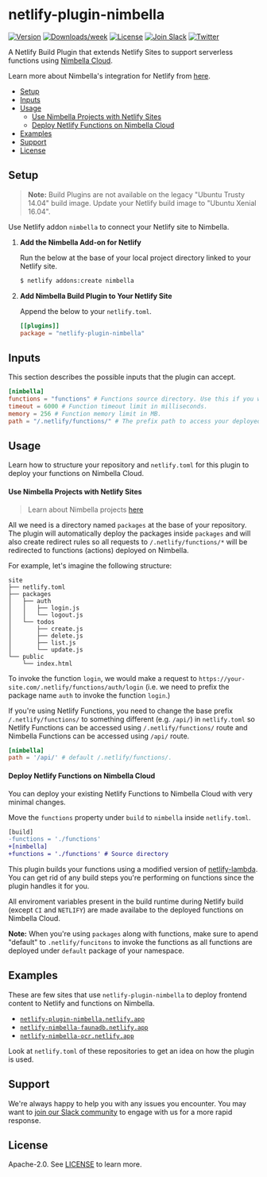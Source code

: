 # netlify-plugin-nimbella

[![Version](https://img.shields.io/npm/v/netlify-plugin-nimbella.svg)](https://npmjs.org/package/netlify-plugin-nimbella)
[![Downloads/week](https://img.shields.io/npm/dw/netlify-plugin-nimbella.svg)](https://npmjs.org/package/netlify-plugin-nimbella)
[![License](https://img.shields.io/badge/license-Apache--2.0-blue.svg)](http://www.apache.org/licenses/LICENSE-2.0)
[![Join Slack](https://img.shields.io/badge/join-slack-9B69A0.svg)](https://nimbella-community.slack.com/)
[![Twitter](https://img.shields.io/twitter/follow/nimbella.svg?style=social&logo=twitter)](https://twitter.com/intent/follow?screen_name=nimbella)

A Netlify Build Plugin that extends Netlify Sites to support serverless functions using [Nimbella Cloud](https://nimbella.com/product/platform).

Learn more about Nimbella's integration for Netlify from [here](https://nimbella.com/integrations/netlify).

- [Setup](#setup)
- [Inputs](#inputs)
- [Usage](#usage)
  - [Use Nimbella Projects with Netlify Sites](#Use-Nimbella-Projects-with-Netlify-Sites)
  - [Deploy Netlify Functions on Nimbella Cloud](#Deploy-Netlify-Functions-on-Nimbella-Cloud)
- [Examples](#examples)
- [Support](#support)
- [License](#license)

## Setup

> **Note:** Build Plugins are not available on the legacy "Ubuntu Trusty 14.04" build image. Update your Netlify build image to "Ubuntu Xenial 16.04".

Use Netlify addon `nimbella` to connect your Netlify site to Nimbella.

1. **Add the Nimbella Add-on for Netlify**

   Run the below at the base of your local project directory linked to your Netlify site.

   ```sh
   $ netlify addons:create nimbella
   ```

2. **Add Nimbella Build Plugin to Your Netlify Site**

   Append the below to your `netlify.toml`.

   ```toml
   [[plugins]]
   package = "netlify-plugin-nimbella"
   ```

## Inputs

This section describes the possible inputs that the plugin can accept.

```toml
[nimbella]
functions = "functions" # Functions source directory. Use this if you would like to use Nimbella to deploy your functions.
timeout = 6000 # Function timeout limit in milliseconds.
memory = 256 # Function memory limit in MB.
path = "/.netlify/functions/" # The prefix path to access your deployed packages. Change this if you're using both Netlify Functions and Nimbella for your backend.
```

## Usage

Learn how to structure your repository and `netlify.toml` for this plugin to deploy your functions on Nimbella Cloud.

#### Use Nimbella Projects with Netlify Sites

> Learn about Nimbella projects [here](https://nimbella.io/downloads/nim/nim.html#overview-of-nimbella-projects-actions-and-deployment)

All we need is a directory named `packages` at the base of your repository. The plugin will automatically deploy the packages inside `packages` and will also create redirect rules so all requests to `/.netlify/functions/*` will be redirected to functions (actions) deployed on Nimbella.

For example, let's imagine the following structure:

```
site
├── netlify.toml
├── packages
│   ├── auth
│   │   ├── login.js
│   │   └── logout.js
│   └── todos
│       ├── create.js
│       ├── delete.js
│       ├── list.js
│       └── update.js
└── public
    └── index.html
```

To invoke the function `login`, we would make a request to `https://your-site.com/.netlify/functions/auth/login` (i.e. we need to prefix the package name `auth` to invoke the function `login`.)

If you're using Netlify Functions, you need to change the base prefix `/.netlify/functions/` to something different (e.g. `/api/`) in `netlify.toml` so Netlify Functions can be accessed using `/.netlify/functions/` route and Nimbella Functions can be accessed using `/api/` route.

```toml
[nimbella]
path = '/api/' # default /.netlify/functions/.
```

#### Deploy Netlify Functions on Nimbella Cloud

You can deploy your existing Netlify Functions to Nimbella Cloud with very minimal changes.

Move the `functions` property under `build` to `nimbella` inside `netlify.toml`.

```diff
[build]
-functions = './functions'
+[nimbella]
+functions = './functions' # Source directory
```

This plugin builds your functions using a modified version of [netlify-lambda](https://github.com/netlify/netlify-lambda). You can get rid of any build steps you're performing on functions since the plugin handles it for you.

All enviroment variables present in the build runtime during Netlify build (except `CI` and `NETLIFY`) are made availabe to the deployed functions on Nimbella Cloud.

**Note:** When you're using `packages` along with functions, make sure to apend "default" to `.netlify/funcitons` to invoke the functions as all functions are deployed under `default` package of your namespace.

## Examples

These are few sites that use `netlify-plugin-nimbella` to deploy frontend content to Netlify and functions on Nimbella.

- [`netlify-plugin-nimbella.netlify.app`](https://github.com/satyarohith/netlify-plugin-nimbella.netlify.app)
- [`netlify-nimbella-faunadb.netlify.app`](https://github.com/satyarohith/netlify-nimbella-faunadb-example)
- [`netlify-nimbella-ocr.netlify.app`](https://github.com/satyarohith/netlify-nimbella-ocr)

Look at `netlify.toml` of these repositories to get an idea on how the plugin is used.

## Support

We're always happy to help you with any issues you encounter. You may want to [join our Slack community](https://nimbella-community.slack.com) to engage with us for a more rapid response.

## License

Apache-2.0. See [LICENSE](LICENSE) to learn more.
